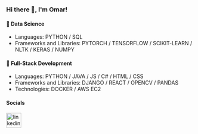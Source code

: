 ### Hi there 👋, I'm Omar!

#### 🌱 Data Science

- Languages: PYTHON / SQL
- Frameworks and Libraries: PYTORCH / TENSORFLOW / SCIKIT-LEARN / NLTK / KERAS / NUMPY

#### 🔭 Full-Stack Development
  
- Languages: PYTHON / JAVA / JS / C# / HTML / CSS
- Frameworks and Libraries: DJANGO / REACT / OPENCV / PANDAS
- Technologies: DOCKER / AWS EC2

#### Socials
[<img src='https://cdn.jsdelivr.net/npm/simple-icons@3.0.1/icons/linkedin.svg' alt='linkedin' height='40'>](https://www.linkedin.com/in/omarjomaa/)  
